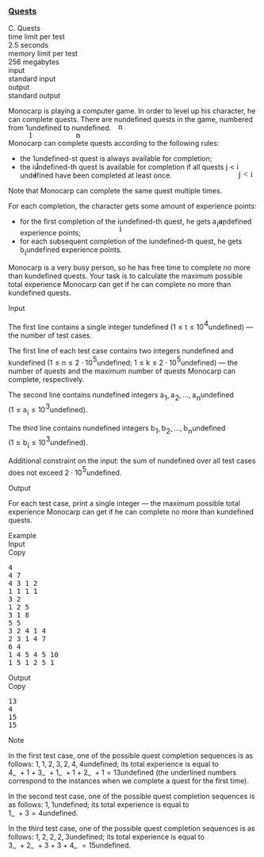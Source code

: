 <h3><a href="https://codeforces.com/contest/1914/problem/C" target="_blank" rel="noopener noreferrer">Quests</a></h3>
<div class="header"><div class="title">C. Quests</div><div class="time-limit"><div class="property-title">time limit per test</div>2.5 seconds</div><div class="memory-limit"><div class="property-title">memory limit per test</div>256 megabytes</div><div class="input-file input-standard"><div class="property-title">input</div>standard input</div><div class="output-file output-standard"><div class="property-title">output</div>standard output</div></div><div><p>Monocarp is playing a computer game. In order to level up his character, he can complete quests. There are <span class="MathJax_Preview" style="color: inherit;"><span class="MJXp-math" id="MJXp-Span-1"><span class="MJXp-mi MJXp-italic" id="MJXp-Span-2">n</span></span></span><span class="MathJax MathJax_Processed" id="MathJax-Element-1-Frame" tabindex="0" style=""><nobr><span class="math" id="MathJax-Span-1"><span style="display: inline-block; position: relative; width: 0em; height: 0px; font-size: 122%;"><span style="position: absolute;"><span class="mrow" id="MathJax-Span-2"><span class="mi" id="MathJax-Span-3" style="font-family: MathJax_Math-italic;">n</span></span></span></span></span></nobr></span>undefined quests in the game, numbered from <span class="MathJax_Preview" style="color: inherit;"><span class="MJXp-math" id="MJXp-Span-3"><span class="MJXp-mn" id="MJXp-Span-4">1</span></span></span><span class="MathJax MathJax_Processed" id="MathJax-Element-2-Frame" tabindex="0" style=""><nobr><span class="math" id="MathJax-Span-4"><span style="display: inline-block; position: relative; width: 0em; height: 0px; font-size: 122%;"><span style="position: absolute;"><span class="mrow" id="MathJax-Span-5"><span class="mn" id="MathJax-Span-6" style="font-family: MathJax_Main;">1</span></span></span></span></span></nobr></span>undefined to <span class="MathJax_Preview" style="color: inherit;"><span class="MJXp-math" id="MJXp-Span-5"><span class="MJXp-mi MJXp-italic" id="MJXp-Span-6">n</span></span></span><span class="MathJax MathJax_Processed" id="MathJax-Element-3-Frame" tabindex="0" style=""><nobr><span class="math" id="MathJax-Span-7"><span style="display: inline-block; position: relative; width: 0em; height: 0px; font-size: 122%;"><span style="position: absolute;"><span class="mrow" id="MathJax-Span-8"><span class="mi" id="MathJax-Span-9" style="font-family: MathJax_Math-italic;">n</span></span></span></span></span></nobr></span>undefined.</p><p>Monocarp can complete quests according to the following rules: </p><ul> <li> the <span class="MathJax_Preview" style="color: inherit;"><span class="MJXp-math" id="MJXp-Span-7"><span class="MJXp-mn" id="MJXp-Span-8">1</span></span></span><span class="MathJax MathJax_Processed" id="MathJax-Element-4-Frame" tabindex="0" style=""><nobr><span class="math" id="MathJax-Span-10"><span style="display: inline-block; position: relative; width: 0em; height: 0px; font-size: 122%;"><span style="position: absolute;"><span class="mrow" id="MathJax-Span-11"><span class="mn" id="MathJax-Span-12" style="font-family: MathJax_Main;">1</span></span></span></span></span></nobr></span>undefined-st quest is always available for completion; </li><li> the <span class="MathJax_Preview" style="color: inherit;"><span class="MJXp-math" id="MJXp-Span-9"><span class="MJXp-mi MJXp-italic" id="MJXp-Span-10">i</span></span></span><span class="MathJax MathJax_Processed" id="MathJax-Element-5-Frame" tabindex="0" style=""><nobr><span class="math" id="MathJax-Span-13"><span style="display: inline-block; position: relative; width: 0em; height: 0px; font-size: 122%;"><span style="position: absolute;"><span class="mrow" id="MathJax-Span-14"><span class="mi" id="MathJax-Span-15" style="font-family: MathJax_Math-italic;">i</span></span></span></span></span></nobr></span>undefined-th quest is available for completion if all quests <span class="MathJax_Preview" style="color: inherit;"><span class="MJXp-math" id="MJXp-Span-11"><span class="MJXp-mi MJXp-italic" id="MJXp-Span-12">j</span><span class="MJXp-mo" id="MJXp-Span-13" style="margin-left: 0.333em; margin-right: 0.333em;">&lt;</span><span class="MJXp-mi MJXp-italic" id="MJXp-Span-14">i</span></span></span><span class="MathJax MathJax_Processed" id="MathJax-Element-6-Frame" tabindex="0" style=""><nobr><span class="math" id="MathJax-Span-16"><span style="display: inline-block; position: relative; width: 0em; height: 0px; font-size: 122%;"><span style="position: absolute;"><span class="mrow" id="MathJax-Span-17"><span class="mi" id="MathJax-Span-18" style="font-family: MathJax_Math-italic;">j</span><span class="mo" id="MathJax-Span-19" style="font-family: MathJax_Main; padding-left: 0.296em;">&lt;</span><span class="mi" id="MathJax-Span-20" style="font-family: MathJax_Math-italic; padding-left: 0.296em;">i</span></span></span></span></span></nobr></span>undefined have been completed at least once. </li></ul><p>Note that Monocarp can complete the same quest multiple times.</p><p>For each completion, the character gets some amount of experience points: </p><ul> <li> for the first completion of the <span class="MathJax_Preview" style="color: inherit;"><span class="MJXp-math" id="MJXp-Span-15"><span class="MJXp-mi MJXp-italic" id="MJXp-Span-16">i</span></span></span><span class="MathJax MathJax_Processed" id="MathJax-Element-7-Frame" tabindex="0" style=""><nobr><span class="math" id="MathJax-Span-21"><span style="display: inline-block; position: relative; width: 0em; height: 0px; font-size: 122%;"><span style="position: absolute;"><span class="mrow" id="MathJax-Span-22"><span class="mi" id="MathJax-Span-23" style="font-family: MathJax_Math-italic;">i</span></span></span></span></span></nobr></span>undefined-th quest, he gets <span class="MathJax_Preview" style="color: inherit;"><span class="MJXp-math" id="MJXp-Span-17"><span class="MJXp-msubsup" id="MJXp-Span-18"><span class="MJXp-mi MJXp-italic" id="MJXp-Span-19" style="margin-right: 0.05em;">a</span><span class="MJXp-mi MJXp-italic MJXp-script" id="MJXp-Span-20" style="vertical-align: -0.4em;">i</span></span></span></span><span class="MathJax MathJax_Processed" id="MathJax-Element-8-Frame" tabindex="0" style=""><nobr><span class="math" id="MathJax-Span-24"><span style="display: inline-block; position: relative; width: 0em; height: 0px; font-size: 122%;"><span style="position: absolute;"><span class="mrow" id="MathJax-Span-25"><span class="msubsup" id="MathJax-Span-26"><span style="display: inline-block; position: relative; width: 0.823em; height: 0px;"><span style="position: absolute; clip: rect(3.34em, 1000.53em, 4.16em, -999.997em); top: -3.978em; left: 0em;"><span class="mi" id="MathJax-Span-27" style="font-family: MathJax_Math-italic;">a</span><span style="display: inline-block; width: 0px; height: 3.984em;"></span></span><span style="position: absolute; top: -3.803em; left: 0.53em;"><span class="mi" id="MathJax-Span-28" style="font-size: 70.7%; font-family: MathJax_Math-italic;">i</span><span style="display: inline-block; width: 0px; height: 3.984em;"></span></span></span></span></span></span></span></span></nobr></span>undefined experience points; </li><li> for each subsequent completion of the <span class="MathJax_Preview" style="color: inherit;"><span class="MJXp-math" id="MJXp-Span-21"><span class="MJXp-mi MJXp-italic" id="MJXp-Span-22">i</span></span></span><span class="MathJax MathJax_Processing" id="MathJax-Element-9-Frame" tabindex="0"></span>undefined-th quest, he gets <span class="MathJax_Preview" style="color: inherit;"><span class="MJXp-math" id="MJXp-Span-23"><span class="MJXp-msubsup" id="MJXp-Span-24"><span class="MJXp-mi MJXp-italic" id="MJXp-Span-25" style="margin-right: 0.05em;">b</span><span class="MJXp-mi MJXp-italic MJXp-script" id="MJXp-Span-26" style="vertical-align: -0.4em;">i</span></span></span></span><span class="MathJax MathJax_Processing" id="MathJax-Element-10-Frame" tabindex="0"></span>undefined experience points. </li></ul><p>Monocarp is a very busy person, so he has free time to complete no more than <span class="MathJax_Preview" style="color: inherit;"><span class="MJXp-math" id="MJXp-Span-27"><span class="MJXp-mi MJXp-italic" id="MJXp-Span-28">k</span></span></span><span class="MathJax MathJax_Processing" id="MathJax-Element-11-Frame" tabindex="0"></span>undefined quests. Your task is to calculate the maximum possible total experience Monocarp can get if he can complete no more than <span class="MathJax_Preview" style="color: inherit;"><span class="MJXp-math" id="MJXp-Span-29"><span class="MJXp-mi MJXp-italic" id="MJXp-Span-30">k</span></span></span><span class="MathJax MathJax_Processing" id="MathJax-Element-12-Frame" tabindex="0"></span>undefined quests.</p></div><div class="input-specification"><div class="section-title">Input</div><p>The first line contains a single integer <span class="MathJax_Preview" style="color: inherit;"><span class="MJXp-math" id="MJXp-Span-31"><span class="MJXp-mi MJXp-italic" id="MJXp-Span-32">t</span></span></span><span class="MathJax MathJax_Processing" id="MathJax-Element-13-Frame" tabindex="0"></span>undefined (<span class="MathJax_Preview" style="color: inherit;"><span class="MJXp-math" id="MJXp-Span-33"><span class="MJXp-mn" id="MJXp-Span-34">1</span><span class="MJXp-mo" id="MJXp-Span-35" style="margin-left: 0.333em; margin-right: 0.333em;">≤</span><span class="MJXp-mi MJXp-italic" id="MJXp-Span-36">t</span><span class="MJXp-mo" id="MJXp-Span-37" style="margin-left: 0.333em; margin-right: 0.333em;">≤</span><span class="MJXp-msubsup" id="MJXp-Span-38"><span class="MJXp-mn" id="MJXp-Span-39" style="margin-right: 0.05em;">10</span><span class="MJXp-mn MJXp-script" id="MJXp-Span-40" style="vertical-align: 0.5em;">4</span></span></span></span><span class="MathJax MathJax_Processing" id="MathJax-Element-14-Frame" tabindex="0"></span>undefined)&nbsp;— the number of test cases.</p><p>The first line of each test case contains two integers <span class="MathJax_Preview" style="color: inherit;"><span class="MJXp-math" id="MJXp-Span-41"><span class="MJXp-mi MJXp-italic" id="MJXp-Span-42">n</span></span></span><span class="MathJax MathJax_Processing" id="MathJax-Element-15-Frame" tabindex="0"></span>undefined and <span class="MathJax_Preview" style="color: inherit;"><span class="MJXp-math" id="MJXp-Span-43"><span class="MJXp-mi MJXp-italic" id="MJXp-Span-44">k</span></span></span><span class="MathJax MathJax_Processing" id="MathJax-Element-16-Frame" tabindex="0"></span>undefined (<span class="MathJax_Preview" style="color: inherit;"><span class="MJXp-math" id="MJXp-Span-45"><span class="MJXp-mn" id="MJXp-Span-46">1</span><span class="MJXp-mo" id="MJXp-Span-47" style="margin-left: 0.333em; margin-right: 0.333em;">≤</span><span class="MJXp-mi MJXp-italic" id="MJXp-Span-48">n</span><span class="MJXp-mo" id="MJXp-Span-49" style="margin-left: 0.333em; margin-right: 0.333em;">≤</span><span class="MJXp-mn" id="MJXp-Span-50">2</span><span class="MJXp-mo" id="MJXp-Span-51" style="margin-left: 0.267em; margin-right: 0.267em;">⋅</span><span class="MJXp-msubsup" id="MJXp-Span-52"><span class="MJXp-mn" id="MJXp-Span-53" style="margin-right: 0.05em;">10</span><span class="MJXp-mn MJXp-script" id="MJXp-Span-54" style="vertical-align: 0.5em;">5</span></span></span></span><span class="MathJax MathJax_Processing" id="MathJax-Element-17-Frame" tabindex="0"></span>undefined; <span class="MathJax_Preview" style="color: inherit;"><span class="MJXp-math" id="MJXp-Span-55"><span class="MJXp-mn" id="MJXp-Span-56">1</span><span class="MJXp-mo" id="MJXp-Span-57" style="margin-left: 0.333em; margin-right: 0.333em;">≤</span><span class="MJXp-mi MJXp-italic" id="MJXp-Span-58">k</span><span class="MJXp-mo" id="MJXp-Span-59" style="margin-left: 0.333em; margin-right: 0.333em;">≤</span><span class="MJXp-mn" id="MJXp-Span-60">2</span><span class="MJXp-mo" id="MJXp-Span-61" style="margin-left: 0.267em; margin-right: 0.267em;">⋅</span><span class="MJXp-msubsup" id="MJXp-Span-62"><span class="MJXp-mn" id="MJXp-Span-63" style="margin-right: 0.05em;">10</span><span class="MJXp-mn MJXp-script" id="MJXp-Span-64" style="vertical-align: 0.5em;">5</span></span></span></span><span class="MathJax MathJax_Processing" id="MathJax-Element-18-Frame" tabindex="0"></span>undefined)&nbsp;— the number of quests and the maximum number of quests Monocarp can complete, respectively.</p><p>The second line contains <span class="MathJax_Preview" style="color: inherit;"><span class="MJXp-math" id="MJXp-Span-65"><span class="MJXp-mi MJXp-italic" id="MJXp-Span-66">n</span></span></span><span class="MathJax MathJax_Processing" id="MathJax-Element-19-Frame" tabindex="0"></span>undefined integers <span class="MathJax_Preview" style="color: inherit;"><span class="MJXp-math" id="MJXp-Span-67"><span class="MJXp-msubsup" id="MJXp-Span-68"><span class="MJXp-mi MJXp-italic" id="MJXp-Span-69" style="margin-right: 0.05em;">a</span><span class="MJXp-mn MJXp-script" id="MJXp-Span-70" style="vertical-align: -0.4em;">1</span></span><span class="MJXp-mo" id="MJXp-Span-71" style="margin-left: 0em; margin-right: 0.222em;">,</span><span class="MJXp-msubsup" id="MJXp-Span-72"><span class="MJXp-mi MJXp-italic" id="MJXp-Span-73" style="margin-right: 0.05em;">a</span><span class="MJXp-mn MJXp-script" id="MJXp-Span-74" style="vertical-align: -0.4em;">2</span></span><span class="MJXp-mo" id="MJXp-Span-75" style="margin-left: 0em; margin-right: 0.222em;">,</span><span class="MJXp-mo" id="MJXp-Span-76" style="margin-left: 0em; margin-right: 0em;">…</span><span class="MJXp-mo" id="MJXp-Span-77" style="margin-left: 0em; margin-right: 0.222em;">,</span><span class="MJXp-msubsup" id="MJXp-Span-78"><span class="MJXp-mi MJXp-italic" id="MJXp-Span-79" style="margin-right: 0.05em;">a</span><span class="MJXp-mi MJXp-italic MJXp-script" id="MJXp-Span-80" style="vertical-align: -0.4em;">n</span></span></span></span><span class="MathJax MathJax_Processing" id="MathJax-Element-20-Frame" tabindex="0"></span>undefined (<span class="MathJax_Preview" style="color: inherit;"><span class="MJXp-math" id="MJXp-Span-81"><span class="MJXp-mn" id="MJXp-Span-82">1</span><span class="MJXp-mo" id="MJXp-Span-83" style="margin-left: 0.333em; margin-right: 0.333em;">≤</span><span class="MJXp-msubsup" id="MJXp-Span-84"><span class="MJXp-mi MJXp-italic" id="MJXp-Span-85" style="margin-right: 0.05em;">a</span><span class="MJXp-mi MJXp-italic MJXp-script" id="MJXp-Span-86" style="vertical-align: -0.4em;">i</span></span><span class="MJXp-mo" id="MJXp-Span-87" style="margin-left: 0.333em; margin-right: 0.333em;">≤</span><span class="MJXp-msubsup" id="MJXp-Span-88"><span class="MJXp-mn" id="MJXp-Span-89" style="margin-right: 0.05em;">10</span><span class="MJXp-mn MJXp-script" id="MJXp-Span-90" style="vertical-align: 0.5em;">3</span></span></span></span><span class="MathJax MathJax_Processing" id="MathJax-Element-21-Frame" tabindex="0"></span>undefined).</p><p>The third line contains <span class="MathJax_Preview" style="color: inherit;"><span class="MJXp-math" id="MJXp-Span-91"><span class="MJXp-mi MJXp-italic" id="MJXp-Span-92">n</span></span></span><span class="MathJax MathJax_Processing" id="MathJax-Element-22-Frame" tabindex="0"></span>undefined integers <span class="MathJax_Preview" style="color: inherit;"><span class="MJXp-math" id="MJXp-Span-93"><span class="MJXp-msubsup" id="MJXp-Span-94"><span class="MJXp-mi MJXp-italic" id="MJXp-Span-95" style="margin-right: 0.05em;">b</span><span class="MJXp-mn MJXp-script" id="MJXp-Span-96" style="vertical-align: -0.4em;">1</span></span><span class="MJXp-mo" id="MJXp-Span-97" style="margin-left: 0em; margin-right: 0.222em;">,</span><span class="MJXp-msubsup" id="MJXp-Span-98"><span class="MJXp-mi MJXp-italic" id="MJXp-Span-99" style="margin-right: 0.05em;">b</span><span class="MJXp-mn MJXp-script" id="MJXp-Span-100" style="vertical-align: -0.4em;">2</span></span><span class="MJXp-mo" id="MJXp-Span-101" style="margin-left: 0em; margin-right: 0.222em;">,</span><span class="MJXp-mo" id="MJXp-Span-102" style="margin-left: 0em; margin-right: 0em;">…</span><span class="MJXp-mo" id="MJXp-Span-103" style="margin-left: 0em; margin-right: 0.222em;">,</span><span class="MJXp-msubsup" id="MJXp-Span-104"><span class="MJXp-mi MJXp-italic" id="MJXp-Span-105" style="margin-right: 0.05em;">b</span><span class="MJXp-mi MJXp-italic MJXp-script" id="MJXp-Span-106" style="vertical-align: -0.4em;">n</span></span></span></span><span class="MathJax MathJax_Processing" id="MathJax-Element-23-Frame" tabindex="0"></span>undefined (<span class="MathJax_Preview" style="color: inherit;"><span class="MJXp-math" id="MJXp-Span-107"><span class="MJXp-mn" id="MJXp-Span-108">1</span><span class="MJXp-mo" id="MJXp-Span-109" style="margin-left: 0.333em; margin-right: 0.333em;">≤</span><span class="MJXp-msubsup" id="MJXp-Span-110"><span class="MJXp-mi MJXp-italic" id="MJXp-Span-111" style="margin-right: 0.05em;">b</span><span class="MJXp-mi MJXp-italic MJXp-script" id="MJXp-Span-112" style="vertical-align: -0.4em;">i</span></span><span class="MJXp-mo" id="MJXp-Span-113" style="margin-left: 0.333em; margin-right: 0.333em;">≤</span><span class="MJXp-msubsup" id="MJXp-Span-114"><span class="MJXp-mn" id="MJXp-Span-115" style="margin-right: 0.05em;">10</span><span class="MJXp-mn MJXp-script" id="MJXp-Span-116" style="vertical-align: 0.5em;">3</span></span></span></span><span class="MathJax MathJax_Processing" id="MathJax-Element-24-Frame" tabindex="0"></span>undefined).</p><p>Additional constraint on the input: the sum of <span class="MathJax_Preview" style="color: inherit;"><span class="MJXp-math" id="MJXp-Span-117"><span class="MJXp-mi MJXp-italic" id="MJXp-Span-118">n</span></span></span><span class="MathJax MathJax_Processing" id="MathJax-Element-25-Frame" tabindex="0"></span>undefined over all test cases does not exceed <span class="MathJax_Preview" style="color: inherit;"><span class="MJXp-math" id="MJXp-Span-119"><span class="MJXp-mn" id="MJXp-Span-120">2</span><span class="MJXp-mo" id="MJXp-Span-121" style="margin-left: 0.267em; margin-right: 0.267em;">⋅</span><span class="MJXp-msubsup" id="MJXp-Span-122"><span class="MJXp-mn" id="MJXp-Span-123" style="margin-right: 0.05em;">10</span><span class="MJXp-mn MJXp-script" id="MJXp-Span-124" style="vertical-align: 0.5em;">5</span></span></span></span><span class="MathJax MathJax_Processing" id="MathJax-Element-26-Frame" tabindex="0"></span>undefined.</p></div><div class="output-specification"><div class="section-title">Output</div><p>For each test case, print a single integer&nbsp;— the maximum possible total experience Monocarp can get if he can complete no more than <span class="MathJax_Preview" style="color: inherit;"><span class="MJXp-math" id="MJXp-Span-125"><span class="MJXp-mi MJXp-italic" id="MJXp-Span-126">k</span></span></span><span class="MathJax MathJax_Processing" id="MathJax-Element-27-Frame" tabindex="0"></span>undefined quests.</p></div><div class="sample-tests"><div class="section-title">Example</div><div class="sample-test"><div class="input"><div class="title">Input<div title="Copy" data-clipboard-target="#id006393754698200776" id="id007334043453448027" class="input-output-copier">Copy</div></div><pre id="id006393754698200776"><div class="test-example-line test-example-line-even test-example-line-0">4</div><div class="test-example-line test-example-line-odd test-example-line-1">4 7</div><div class="test-example-line test-example-line-odd test-example-line-1">4 3 1 2</div><div class="test-example-line test-example-line-odd test-example-line-1">1 1 1 1</div><div class="test-example-line test-example-line-even test-example-line-2">3 2</div><div class="test-example-line test-example-line-even test-example-line-2">1 2 5</div><div class="test-example-line test-example-line-even test-example-line-2">3 1 8</div><div class="test-example-line test-example-line-odd test-example-line-3">5 5</div><div class="test-example-line test-example-line-odd test-example-line-3">3 2 4 1 4</div><div class="test-example-line test-example-line-odd test-example-line-3">2 3 1 4 7</div><div class="test-example-line test-example-line-even test-example-line-4">6 4</div><div class="test-example-line test-example-line-even test-example-line-4">1 4 5 4 5 10</div><div class="test-example-line test-example-line-even test-example-line-4">1 5 1 2 5 1</div></pre></div><div class="output"><div class="title">Output<div title="Copy" data-clipboard-target="#id007417389925338402" id="id009895838477962585" class="input-output-copier">Copy</div></div><pre id="id007417389925338402">13
4
15
15
</pre></div></div></div><div class="note"><div class="section-title">Note</div><p>In the first test case, one of the possible quest completion sequences is as follows: <span class="MathJax_Preview" style="color: inherit;"><span class="MJXp-math" id="MJXp-Span-127"><span class="MJXp-mn" id="MJXp-Span-128">1</span><span class="MJXp-mo" id="MJXp-Span-129" style="margin-left: 0em; margin-right: 0.222em;">,</span><span class="MJXp-mn" id="MJXp-Span-130">1</span><span class="MJXp-mo" id="MJXp-Span-131" style="margin-left: 0em; margin-right: 0.222em;">,</span><span class="MJXp-mn" id="MJXp-Span-132">2</span><span class="MJXp-mo" id="MJXp-Span-133" style="margin-left: 0em; margin-right: 0.222em;">,</span><span class="MJXp-mn" id="MJXp-Span-134">3</span><span class="MJXp-mo" id="MJXp-Span-135" style="margin-left: 0em; margin-right: 0.222em;">,</span><span class="MJXp-mn" id="MJXp-Span-136">2</span><span class="MJXp-mo" id="MJXp-Span-137" style="margin-left: 0em; margin-right: 0.222em;">,</span><span class="MJXp-mn" id="MJXp-Span-138">4</span><span class="MJXp-mo" id="MJXp-Span-139" style="margin-left: 0em; margin-right: 0.222em;">,</span><span class="MJXp-mn" id="MJXp-Span-140">4</span></span></span><span class="MathJax MathJax_Processing" id="MathJax-Element-28-Frame" tabindex="0"></span>undefined; its total experience is equal to <span class="MathJax_Preview" style="color: inherit;"><span class="MJXp-math" id="MJXp-Span-141"><span class="MJXp-munderover" id="MJXp-Span-142"><span class=""><span class="MJXp-mn" id="MJXp-Span-143">4</span></span><span class=""><span class="MJXp-mo" id="MJXp-Span-144" style="margin-left: 0px; margin-right: 0.333em;">_</span></span></span><span class="MJXp-mo" id="MJXp-Span-145" style="margin-left: 0.267em; margin-right: 0.267em;">+</span><span class="MJXp-mn" id="MJXp-Span-146">1</span><span class="MJXp-mo" id="MJXp-Span-147" style="margin-left: 0.267em; margin-right: 0.267em;">+</span><span class="MJXp-munderover" id="MJXp-Span-148"><span class=""><span class="MJXp-mn" id="MJXp-Span-149">3</span></span><span class=""><span class="MJXp-mo" id="MJXp-Span-150" style="margin-left: 0px; margin-right: 0.333em;">_</span></span></span><span class="MJXp-mo" id="MJXp-Span-151" style="margin-left: 0.267em; margin-right: 0.267em;">+</span><span class="MJXp-munderover" id="MJXp-Span-152"><span class=""><span class="MJXp-mn" id="MJXp-Span-153">1</span></span><span class=""><span class="MJXp-mo" id="MJXp-Span-154" style="margin-left: 0px; margin-right: 0.333em;">_</span></span></span><span class="MJXp-mo" id="MJXp-Span-155" style="margin-left: 0.267em; margin-right: 0.267em;">+</span><span class="MJXp-mn" id="MJXp-Span-156">1</span><span class="MJXp-mo" id="MJXp-Span-157" style="margin-left: 0.267em; margin-right: 0.267em;">+</span><span class="MJXp-munderover" id="MJXp-Span-158"><span class=""><span class="MJXp-mn" id="MJXp-Span-159">2</span></span><span class=""><span class="MJXp-mo" id="MJXp-Span-160" style="margin-left: 0px; margin-right: 0.333em;">_</span></span></span><span class="MJXp-mo" id="MJXp-Span-161" style="margin-left: 0.267em; margin-right: 0.267em;">+</span><span class="MJXp-mn" id="MJXp-Span-162">1</span><span class="MJXp-mo" id="MJXp-Span-163" style="margin-left: 0.333em; margin-right: 0.333em;">=</span><span class="MJXp-mn" id="MJXp-Span-164">13</span></span></span><span class="MathJax MathJax_Processing" id="MathJax-Element-29-Frame" tabindex="0"></span>undefined (the underlined numbers correspond to the instances when we complete a quest for the first time).</p><p>In the second test case, one of the possible quest completion sequences is as follows: <span class="MathJax_Preview" style="color: inherit;"><span class="MJXp-math" id="MJXp-Span-165"><span class="MJXp-mn" id="MJXp-Span-166">1</span><span class="MJXp-mo" id="MJXp-Span-167" style="margin-left: 0em; margin-right: 0.222em;">,</span><span class="MJXp-mn" id="MJXp-Span-168">1</span></span></span><span class="MathJax MathJax_Processing" id="MathJax-Element-30-Frame" tabindex="0"></span>undefined; its total experience is equal to <span class="MathJax_Preview" style="color: inherit;"><span class="MJXp-math" id="MJXp-Span-169"><span class="MJXp-munderover" id="MJXp-Span-170"><span class=""><span class="MJXp-mn" id="MJXp-Span-171">1</span></span><span class=""><span class="MJXp-mo" id="MJXp-Span-172" style="margin-left: 0px; margin-right: 0.333em;">_</span></span></span><span class="MJXp-mo" id="MJXp-Span-173" style="margin-left: 0.267em; margin-right: 0.267em;">+</span><span class="MJXp-mn" id="MJXp-Span-174">3</span><span class="MJXp-mo" id="MJXp-Span-175" style="margin-left: 0.333em; margin-right: 0.333em;">=</span><span class="MJXp-mn" id="MJXp-Span-176">4</span></span></span><span class="MathJax MathJax_Processing" id="MathJax-Element-31-Frame" tabindex="0"></span>undefined.</p><p>In the third test case, one of the possible quest completion sequences is as follows: <span class="MathJax_Preview" style="color: inherit;"><span class="MJXp-math" id="MJXp-Span-177"><span class="MJXp-mn" id="MJXp-Span-178">1</span><span class="MJXp-mo" id="MJXp-Span-179" style="margin-left: 0em; margin-right: 0.222em;">,</span><span class="MJXp-mn" id="MJXp-Span-180">2</span><span class="MJXp-mo" id="MJXp-Span-181" style="margin-left: 0em; margin-right: 0.222em;">,</span><span class="MJXp-mn" id="MJXp-Span-182">2</span><span class="MJXp-mo" id="MJXp-Span-183" style="margin-left: 0em; margin-right: 0.222em;">,</span><span class="MJXp-mn" id="MJXp-Span-184">2</span><span class="MJXp-mo" id="MJXp-Span-185" style="margin-left: 0em; margin-right: 0.222em;">,</span><span class="MJXp-mn" id="MJXp-Span-186">3</span></span></span><span class="MathJax MathJax_Processing" id="MathJax-Element-32-Frame" tabindex="0"></span>undefined; its total experience is equal to <span class="MathJax_Preview" style="color: inherit;"><span class="MJXp-math" id="MJXp-Span-187"><span class="MJXp-munderover" id="MJXp-Span-188"><span class=""><span class="MJXp-mn" id="MJXp-Span-189">3</span></span><span class=""><span class="MJXp-mo" id="MJXp-Span-190" style="margin-left: 0px; margin-right: 0.333em;">_</span></span></span><span class="MJXp-mo" id="MJXp-Span-191" style="margin-left: 0.267em; margin-right: 0.267em;">+</span><span class="MJXp-munderover" id="MJXp-Span-192"><span class=""><span class="MJXp-mn" id="MJXp-Span-193">2</span></span><span class=""><span class="MJXp-mo" id="MJXp-Span-194" style="margin-left: 0px; margin-right: 0.333em;">_</span></span></span><span class="MJXp-mo" id="MJXp-Span-195" style="margin-left: 0.267em; margin-right: 0.267em;">+</span><span class="MJXp-mn" id="MJXp-Span-196">3</span><span class="MJXp-mo" id="MJXp-Span-197" style="margin-left: 0.267em; margin-right: 0.267em;">+</span><span class="MJXp-mn" id="MJXp-Span-198">3</span><span class="MJXp-mo" id="MJXp-Span-199" style="margin-left: 0.267em; margin-right: 0.267em;">+</span><span class="MJXp-munderover" id="MJXp-Span-200"><span class=""><span class="MJXp-mn" id="MJXp-Span-201">4</span></span><span class=""><span class="MJXp-mo" id="MJXp-Span-202" style="margin-left: 0px; margin-right: 0.333em;">_</span></span></span><span class="MJXp-mo" id="MJXp-Span-203" style="margin-left: 0.333em; margin-right: 0.333em;">=</span><span class="MJXp-mn" id="MJXp-Span-204">15</span></span></span><span class="MathJax MathJax_Processing" id="MathJax-Element-33-Frame" tabindex="0"></span>undefined.</p></div>